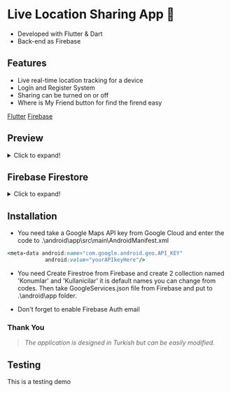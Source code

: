 # Live Location Sharing App 📍

- Developed with Flutter & Dart
- Back-end as Firebase

## Features
- Live real-time location tracking for a device
- Login and Register System
- Sharing can be turned on or off
- Where is My Friend button for find the firend easy


[Flutter](https://flutter.dev/docs/cookbook)
[Firebase](https://firebase.google.com)


## Preview
<details> 
  <summary>Click to expand!</summary>
  
  ## App Screens
  
  - Login & Register

  <img src="https://github.com/cihatfurkaneken/CarFollowFlutter/blob/master/Screenshoots/login.jpg?raw=true" alt="drawing" width="200"/> <img src="https://github.com/cihatfurkaneken/CarFollowFlutter/blob/master/Screenshoots/kay%C4%B1t.jpg?raw=true" alt="drawing" width="200"/>

- Entering Uid and Share

<img src="https://github.com/cihatfurkaneken/CarFollowFlutter/blob/master/Screenshoots/enteruid.jpg?raw=true" alt="drawing" width="200"/> <img src="https://github.com/cihatfurkaneken/CarFollowFlutter/blob/master/Screenshoots/sharing.jpg?raw=true" alt="drawing" width="200"/>
  
 - Map and Seeing friend
  
  <img src="https://github.com/cihatfurkaneken/CarFollowFlutter/blob/master/Screenshoots/map.jpg?raw=true" alt="drawing" alt="drawing" width="200"/> 
  


  
</details>

## Firebase Firestore
<details>
  <summary>Click to expand!</summary>

- Locations
<img src="https://github.com/cihatfurkaneken/CarFollowFlutter/blob/master/Screenshoots/firebaseloc.png?raw=true" alt="drawing" width="200"/>

- Users
<img src="https://github.com/cihatfurkaneken/CarFollowFlutter/blob/master/Screenshoots/firebaseusers.png?raw=true" alt="drawing" width="200"/>


  </details>

## Installation
- You need take a Google Maps API key from Google Cloud and enter the code to .\android\app\src\main\AndroidManifest.xml

```ruby
<meta-data android:name="com.google.android.geo.API_KEY" 
            android:value="yourAPIkeyHere"/>
```
- You need Create Firestroe from Firebase and create 2 collection named 'Konumlar' and 'Kullanicilar' it is default names you can change from codes. Then take GoogleServices.json file from Firebase and put to .\android\app folder.

- Don't forget to enable Firebase Auth email
                                          

### Thank You

  > _The application is designed in Turkish but can be easily modified._

##  Testing

This is a testing demo
